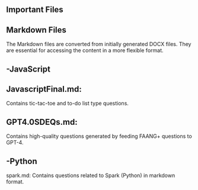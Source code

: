 Important Files
---------------

Markdown Files
-
The Markdown files are converted from initially generated DOCX files. They are essential for accessing the content in a more flexible format.

-JavaScript
-
JavascriptFinal.md: 
-
Contains tic-tac-toe and to-do list type questions.

GPT4.0SDEQs.md: 
-
Contains high-quality questions generated by feeding FAANG+ questions to GPT-4.

-Python
-
spark.md: Contains questions related to Spark (Python) in markdown format.
